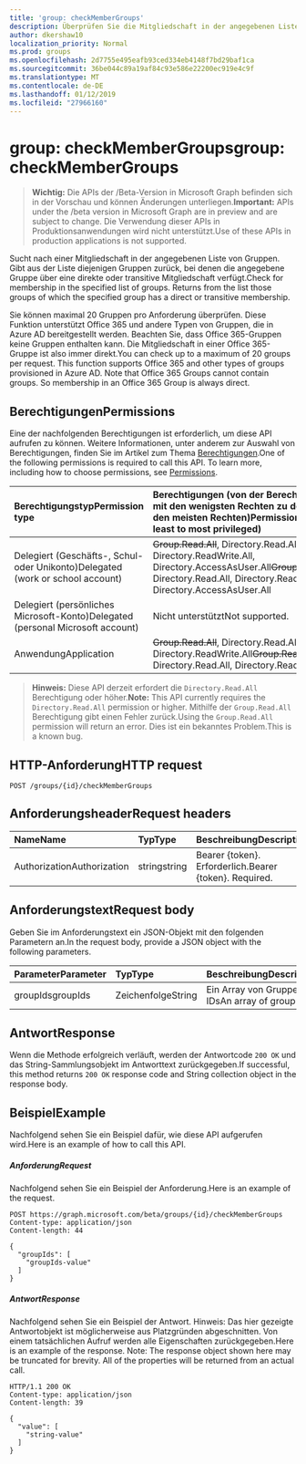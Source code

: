 ```yaml
---
title: 'group: checkMemberGroups'
description: Überprüfen Sie die Mitgliedschaft in der angegebenen Liste von Gruppen. Diese Gruppen, denen zurückgegeben aus der Liste
author: dkershaw10
localization_priority: Normal
ms.prod: groups
ms.openlocfilehash: 2d7755e495eafb93ced334eb4148f7bd29baf1ca
ms.sourcegitcommit: 36be044c89a19af84c93e586e22200ec919e4c9f
ms.translationtype: MT
ms.contentlocale: de-DE
ms.lasthandoff: 01/12/2019
ms.locfileid: "27966160"
---
```

# <a name="group-checkmembergroups"></a><span data-ttu-id="1b7f1-104">group: checkMemberGroups</span><span class="sxs-lookup"><span data-stu-id="1b7f1-104">group: checkMemberGroups</span></span>

> <span data-ttu-id="1b7f1-105">**Wichtig:** Die APIs der /Beta-Version in Microsoft Graph befinden sich in der Vorschau und können Änderungen unterliegen.</span><span class="sxs-lookup"><span data-stu-id="1b7f1-105">**Important:** APIs under the /beta version in Microsoft Graph are in preview and are subject to change.</span></span> <span data-ttu-id="1b7f1-106">Die Verwendung dieser APIs in Produktionsanwendungen wird nicht unterstützt.</span><span class="sxs-lookup"><span data-stu-id="1b7f1-106">Use of these APIs in production applications is not supported.</span></span>

<span data-ttu-id="1b7f1-p103">Sucht nach einer Mitgliedschaft in der angegebenen Liste von Gruppen. Gibt aus der Liste diejenigen Gruppen zurück, bei denen die angegebene Gruppe über eine direkte oder transitive Mitgliedschaft verfügt.</span><span class="sxs-lookup"><span data-stu-id="1b7f1-p103">Check for membership in the specified list of groups. Returns from the list those groups of which the specified group has a direct or transitive membership.</span></span>

<span data-ttu-id="1b7f1-p104">Sie können maximal 20 Gruppen pro Anforderung überprüfen. Diese Funktion unterstützt Office 365 und andere Typen von Gruppen, die in Azure AD bereitgestellt werden. Beachten Sie, dass Office 365-Gruppen keine Gruppen enthalten kann. Die Mitgliedschaft in einer Office 365-Gruppe ist also immer direkt.</span><span class="sxs-lookup"><span data-stu-id="1b7f1-p104">You can check up to a maximum of 20 groups per request. This function supports Office 365 and other types of groups provisioned in Azure AD. Note that Office 365 Groups cannot contain groups. So membership in an Office 365 Group is always direct.</span></span>

## <a name="permissions"></a><span data-ttu-id="1b7f1-113">Berechtigungen</span><span class="sxs-lookup"><span data-stu-id="1b7f1-113">Permissions</span></span>

<span data-ttu-id="1b7f1-p105">Eine der nachfolgenden Berechtigungen ist erforderlich, um diese API aufrufen zu können. Weitere Informationen, unter anderem zur Auswahl von Berechtigungen, finden Sie im Artikel zum Thema [Berechtigungen](/graph/permissions-reference).</span><span class="sxs-lookup"><span data-stu-id="1b7f1-p105">One of the following permissions is required to call this API. To learn more, including how to choose permissions, see [Permissions](/graph/permissions-reference).</span></span>

| <span data-ttu-id="1b7f1-116">Berechtigungstyp</span><span class="sxs-lookup"><span data-stu-id="1b7f1-116">Permission type</span></span>                        | <span data-ttu-id="1b7f1-117">Berechtigungen (von der Berechtigung mit den wenigsten Rechten zu der mit den meisten Rechten)</span><span class="sxs-lookup"><span data-stu-id="1b7f1-117">Permissions (from least to most privileged)</span></span>                                                 |
| :------------------------------------- | :------------------------------------------------------------------------------------------ |
| <span data-ttu-id="1b7f1-118">Delegiert (Geschäfts-, Schul- oder Unikonto)</span><span class="sxs-lookup"><span data-stu-id="1b7f1-118">Delegated (work or school account)</span></span>     | <span data-ttu-id="1b7f1-119">~~Group.Read.All~~, Directory.Read.All, Directory.ReadWrite.All, Directory.AccessAsUser.All</span><span class="sxs-lookup"><span data-stu-id="1b7f1-119">~~Group.Read.All~~, Directory.Read.All, Directory.ReadWrite.All, Directory.AccessAsUser.All</span></span> |
| <span data-ttu-id="1b7f1-120">Delegiert (persönliches Microsoft-Konto)</span><span class="sxs-lookup"><span data-stu-id="1b7f1-120">Delegated (personal Microsoft account)</span></span> | <span data-ttu-id="1b7f1-121">Nicht unterstützt</span><span class="sxs-lookup"><span data-stu-id="1b7f1-121">Not supported.</span></span>                                                                              |
| <span data-ttu-id="1b7f1-122">Anwendung</span><span class="sxs-lookup"><span data-stu-id="1b7f1-122">Application</span></span>                            | <span data-ttu-id="1b7f1-123">~~Group.Read.All~~, Directory.Read.All, Directory.ReadWrite.All</span><span class="sxs-lookup"><span data-stu-id="1b7f1-123">~~Group.Read.All~~, Directory.Read.All, Directory.ReadWrite.All</span></span>                             |

> <span data-ttu-id="1b7f1-124">**Hinweis:** Diese API derzeit erfordert die `Directory.Read.All` Berechtigung oder höher.</span><span class="sxs-lookup"><span data-stu-id="1b7f1-124">**Note:** This API currently requires the `Directory.Read.All` permission or higher.</span></span> <span data-ttu-id="1b7f1-125">Mithilfe der `Group.Read.All` Berechtigung gibt einen Fehler zurück.</span><span class="sxs-lookup"><span data-stu-id="1b7f1-125">Using the `Group.Read.All` permission will return an error.</span></span> <span data-ttu-id="1b7f1-126">Dies ist ein bekanntes Problem.</span><span class="sxs-lookup"><span data-stu-id="1b7f1-126">This is a known bug.</span></span>

## <a name="http-request"></a><span data-ttu-id="1b7f1-127">HTTP-Anforderung</span><span class="sxs-lookup"><span data-stu-id="1b7f1-127">HTTP request</span></span>

<!-- { "blockType": "ignored" } -->

```http
POST /groups/{id}/checkMemberGroups
```

## <a name="request-headers"></a><span data-ttu-id="1b7f1-128">Anforderungsheader</span><span class="sxs-lookup"><span data-stu-id="1b7f1-128">Request headers</span></span>

| <span data-ttu-id="1b7f1-129">Name</span><span class="sxs-lookup"><span data-stu-id="1b7f1-129">Name</span></span>          | <span data-ttu-id="1b7f1-130">Typ</span><span class="sxs-lookup"><span data-stu-id="1b7f1-130">Type</span></span>   | <span data-ttu-id="1b7f1-131">Beschreibung</span><span class="sxs-lookup"><span data-stu-id="1b7f1-131">Description</span></span>               |
| :------------ | :----- | :------------------------ |
| <span data-ttu-id="1b7f1-132">Authorization</span><span class="sxs-lookup"><span data-stu-id="1b7f1-132">Authorization</span></span> | <span data-ttu-id="1b7f1-133">string</span><span class="sxs-lookup"><span data-stu-id="1b7f1-133">string</span></span> | <span data-ttu-id="1b7f1-p107">Bearer {token}. Erforderlich.</span><span class="sxs-lookup"><span data-stu-id="1b7f1-p107">Bearer {token}. Required.</span></span> |

## <a name="request-body"></a><span data-ttu-id="1b7f1-136">Anforderungstext</span><span class="sxs-lookup"><span data-stu-id="1b7f1-136">Request body</span></span>

<span data-ttu-id="1b7f1-137">Geben Sie im Anforderungstext ein JSON-Objekt mit den folgenden Parametern an.</span><span class="sxs-lookup"><span data-stu-id="1b7f1-137">In the request body, provide a JSON object with the following parameters.</span></span>

| <span data-ttu-id="1b7f1-138">Parameter</span><span class="sxs-lookup"><span data-stu-id="1b7f1-138">Parameter</span></span> | <span data-ttu-id="1b7f1-139">Typ</span><span class="sxs-lookup"><span data-stu-id="1b7f1-139">Type</span></span>   | <span data-ttu-id="1b7f1-140">Beschreibung</span><span class="sxs-lookup"><span data-stu-id="1b7f1-140">Description</span></span>           |
| :-------- | :----- | :-------------------- |
| <span data-ttu-id="1b7f1-141">groupIds</span><span class="sxs-lookup"><span data-stu-id="1b7f1-141">groupIds</span></span>  | <span data-ttu-id="1b7f1-142">Zeichenfolge</span><span class="sxs-lookup"><span data-stu-id="1b7f1-142">String</span></span> | <span data-ttu-id="1b7f1-143">Ein Array von Gruppen-IDs</span><span class="sxs-lookup"><span data-stu-id="1b7f1-143">An array of group ids</span></span> |

## <a name="response"></a><span data-ttu-id="1b7f1-144">Antwort</span><span class="sxs-lookup"><span data-stu-id="1b7f1-144">Response</span></span>

<span data-ttu-id="1b7f1-145">Wenn die Methode erfolgreich verläuft, werden der Antwortcode `200 OK` und das String-Sammlungsobjekt im Antworttext zurückgegeben.</span><span class="sxs-lookup"><span data-stu-id="1b7f1-145">If successful, this method returns `200 OK` response code and String collection object in the response body.</span></span>

## <a name="example"></a><span data-ttu-id="1b7f1-146">Beispiel</span><span class="sxs-lookup"><span data-stu-id="1b7f1-146">Example</span></span>

<span data-ttu-id="1b7f1-147">Nachfolgend sehen Sie ein Beispiel dafür, wie diese API aufgerufen wird.</span><span class="sxs-lookup"><span data-stu-id="1b7f1-147">Here is an example of how to call this API.</span></span>

##### <a name="request"></a><span data-ttu-id="1b7f1-148">Anforderung</span><span class="sxs-lookup"><span data-stu-id="1b7f1-148">Request</span></span>

<span data-ttu-id="1b7f1-149">Nachfolgend sehen Sie ein Beispiel der Anforderung.</span><span class="sxs-lookup"><span data-stu-id="1b7f1-149">Here is an example of the request.</span></span>

<!-- {
  "blockType": "request",
  "name": "group_checkmembergroups"
}-->

```http
POST https://graph.microsoft.com/beta/groups/{id}/checkMemberGroups
Content-type: application/json
Content-length: 44

{
  "groupIds": [
    "groupIds-value"
  ]
}
```

##### <a name="response"></a><span data-ttu-id="1b7f1-150">Antwort</span><span class="sxs-lookup"><span data-stu-id="1b7f1-150">Response</span></span>

<span data-ttu-id="1b7f1-p108">Nachfolgend sehen Sie ein Beispiel der Antwort. Hinweis: Das hier gezeigte Antwortobjekt ist möglicherweise aus Platzgründen abgeschnitten. Von einem tatsächlichen Aufruf werden alle Eigenschaften zurückgegeben.</span><span class="sxs-lookup"><span data-stu-id="1b7f1-p108">Here is an example of the response. Note: The response object shown here may be truncated for brevity. All of the properties will be returned from an actual call.</span></span>

<!-- {
  "blockType": "response",
  "truncated": true,
  "@odata.type": "string",
  "isCollection": true
} -->

```http
HTTP/1.1 200 OK
Content-type: application/json
Content-length: 39

{
  "value": [
    "string-value"
  ]
}
```

<!-- uuid: 8fcb5dbc-d5aa-4681-8e31-b001d5168d79
2015-10-25 14:57:30 UTC -->

<!-- {
  "type": "#page.annotation",
  "description": "group: checkMemberGroups",
  "keywords": "",
  "section": "documentation",
  "tocPath": ""
}-->
